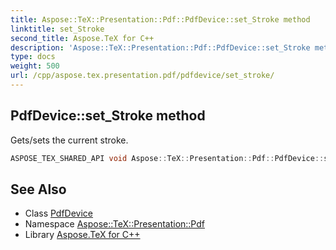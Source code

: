 ```yaml
---
title: Aspose::TeX::Presentation::Pdf::PdfDevice::set_Stroke method
linktitle: set_Stroke
second_title: Aspose.TeX for C++
description: 'Aspose::TeX::Presentation::Pdf::PdfDevice::set_Stroke method. Gets/sets the current stroke in C++.'
type: docs
weight: 500
url: /cpp/aspose.tex.presentation.pdf/pdfdevice/set_stroke/
---
```

## PdfDevice::set_Stroke method


Gets/sets the current stroke.

```cpp
ASPOSE_TEX_SHARED_API void Aspose::TeX::Presentation::Pdf::PdfDevice::set_Stroke(System::SharedPtr<System::Drawing::Pen> value) override
```




## See Also

* Class [PdfDevice](../)
* Namespace [Aspose::TeX::Presentation::Pdf](../../)
* Library [Aspose.TeX for C++](../../../)
